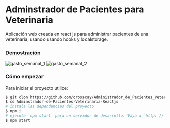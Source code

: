 # Adminstrador de Pacientes para Veterinaria
Aplicación web creada en react js para administrar pacientes de una veterinaria,
usando usando hooks y localstorage.
### [Demostración](https://crosscay.github.io/Administrador_de_Pacientes_Veterinaria_React/)

![gasto_semanal_1](https://user-images.githubusercontent.com/15184739/89744684-f930ae00-da74-11ea-9922-8e276f58d60d.PNG)
![gasto_semanal_2](https://user-images.githubusercontent.com/15184739/89744686-0188e900-da75-11ea-8117-635cea218364.PNG)

### Cómo empezar

Para iniciar el proyecto utilice:

```bash
$ git clon https://github.com/crosscay/Administrador_de_Pacientes_Veterinaria_React.git
$ cd Adminstrador-de-Pacientes-Veterinaria-Reactjs
# instala las dependencias del proyecto
$ npm i
# ejecute `npm start` para un servidor de desarrollo. Vaya a `http: // localhost: 3000 /`.
$ npm start
```
